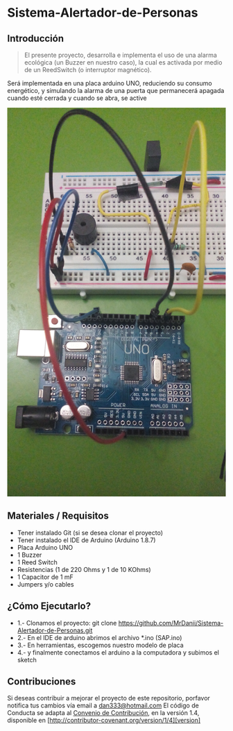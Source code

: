 # Sistema-Alertador-de-Personas

## Introducción

> El presente proyecto, desarrolla e implementa el uso de una alarma ecológica (un Buzzer en nuestro caso),
la cual es activada por medio de un ReedSwitch (o interruptor magnético).

Será implementada en una placa arduino UNO, reduciendo su consumo energético, y simulando 
la alarma de una puerta que permanecerá apagada cuando esté cerrada y cuando se abra, se active

![Imagen_SAP](maqueta_SAP.jpg "Maqueta")

## Materiales / Requisitos

* Tener instalado Git (si se desea clonar el proyecto)
* Tener instalado el IDE de Arduino (Arduino 1.8.7)
* Placa Arduino UNO
* 1 Buzzer 
* 1 Reed Switch
* Resistencias (1 de 220 Ohms y 1 de 10 KOhms)
* 1 Capacitor de 1 mF
* Jumpers y/o cables

## ¿Cómo Ejecutarlo?
* 1.- Clonamos el proyecto:
     git clone https://github.com/MrDanii/Sistema-Alertador-de-Personas.git
* 2.- En el IDE  de arduino abrimos el archivo *.ino (SAP.ino)
* 3.- En herramientas, escogemos nuestro modelo de placa
* 4.- y finalmente conectamos el arduino a la computadora y subimos el sketch

## Contribuciones

Si deseas contribuir a mejorar el proyecto de este repositorio, porfavor notifica tus cambios 
vía email a dan333@hotmail.com
El código de Conducta se adapta al [Convenio de Contribución][homepage], en la versión 1.4,
disponible en [http://contributor-covenant.org/version/1/4][version]

[homepage]: https://contributor-covenant.org
[version]: http://contributor-covenant.org/version/1/4/